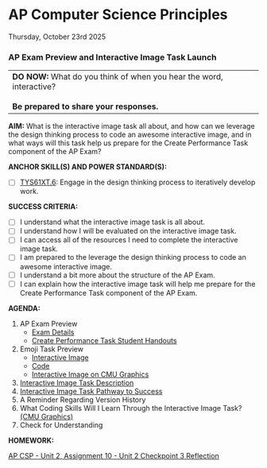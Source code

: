 # AP Computer Science Principles
Thursday, October 23rd 2025

### AP Exam Preview and Interactive Image Task Launch

<table>
  <tr>
    <td>
      <b>DO NOW:</b> What do you think of when you hear the word, interactive?
      <br><br><b>Be prepared to share your responses.</b>
   </td>
  </tr>
</table>

**AIM:** What is the interactive image task all about, and how can we leverage the design thinking process to code an awesome interactive image, and in what ways will this task help us prepare for the Create Performance Task component of the AP Exam?

**ANCHOR SKILL(S) AND POWER STANDARD(S):** 

 - [ ] <ins>TYS61XT.6</ins>: Engage in the design thinking process to iteratively develop work.

**SUCCESS CRITERIA:**
- [ ] I understand what the interactive image task is all about.
- [ ] I understand how I will be evaluated on the interactive image task.
- [ ] I can access all of the resources I need to complete the interactive image task.
- [ ] I am prepared to the leverage the design thinking process to code an awesome interactive image.
- [ ] I understand a bit more about the structure of the AP Exam.
- [ ] I can explain how the interactive image task will help me prepare for the Create Performance Task component of the AP Exam.

**AGENDA:**

1. AP Exam Preview
   *  [Exam Details](https://apcentral.collegeboard.org/courses/ap-computer-science-principles/exam)
   *  [Create Performance Task Student Handouts](https://github.com/MrJSwotinsky/AP_Computer_Science_Principles_2025_2026/blob/main/Resources/AP%20CSP%20Exam%20Student%20Handouts.pdf)
2. Emoji Task Preview
     * [Interactive Image](https://github.com/MrJSwotinsky/AP_Computer_Science_Principles_2025_2026/blob/main/Unit_3_Functions_Mouse_Events_and_Conditionals/Tasks/Interactive_Image_Task/Sample/SwotinskyJ_Interactive_Image_Task_Video_FINAL.mp4)
     * [Code](https://github.com/MrJSwotinsky/AP_Computer_Science_Principles_2025_2026/blob/main/Unit_3_Functions_Mouse_Events_and_Conditionals/Tasks/Interactive_Image_Task/Sample/SwotinskyJ_Interactive_Image_Task_Code_FINAL.py)
     * [Interactive Image on CMU Graphics](https://academy.cs.cmu.edu/sharing/whitePanda035184)
3. [Interactive Image Task Description](https://github.com/MrJSwotinsky/AP_Computer_Science_Principles_2025_2026/blob/main/Unit_3_Functions_Mouse_Events_and_Conditionals/Tasks/Interactive_Image_Task/Description_Interactive_Image_Task.md)
4. [Interactive Image Task Pathway to Success](https://github.com/MrJSwotinsky/AP_Computer_Science_Principles_2025_2026/blob/main/Unit_3_Functions_Mouse_Events_and_Conditionals/Tasks/Interactive_Image_Task/Interactive%20Image%20Task%20-%20Pathway%20to%20Success.pdf)
5. A Reminder Regarding Version History
6. What Coding Skills Will I Learn Through the Interactive Image Task? [(CMU Graphics)](https://academy.cs.cmu.edu/)
7. Check for Understanding

**HOMEWORK:** 

[AP CSP - Unit 2, Assignment 10 - Unit 2 Checkpoint 3 Reflection](https://github.com/MrJSwotinsky/AP_Computer_Science_Principles_2025_2026/blob/main/Unit_2_Digital_Information/Assignments/Assignment_10_Unit_2_Checkpoint_3_Reflection.md)
